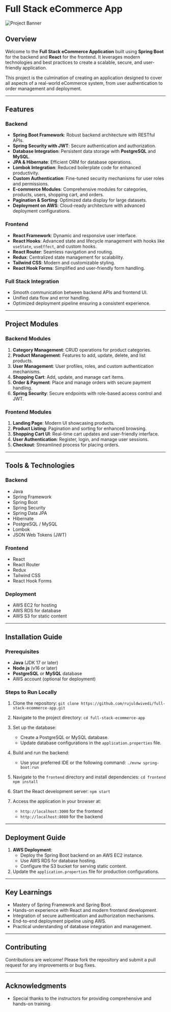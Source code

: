 # Full Stack eCommerce App

![Project Banner](Shopping-Cart/Images/banner.png)

## Overview
Welcome to the **Full Stack eCommerce Application** built using **Spring Boot** for the backend and **React** for the frontend. It leverages modern technologies and best practices to create a scalable, secure, and user-friendly application.

This project is the culmination of creating an application designed to cover all aspects of a real-world eCommerce system, from user authentication to order management and deployment.

---

## Features
### Backend
- **Spring Boot Framework**: Robust backend architecture with RESTful APIs.
- **Spring Security with JWT**: Secure authentication and authorization.
- **Database Integration**: Persistent data storage with **PostgreSQL** and **MySQL**.
- **JPA & Hibernate**: Efficient ORM for database operations.
- **Lombok Integration**: Reduced boilerplate code for enhanced productivity.
- **Custom Authentication**: Fine-tuned security mechanisms for user roles and permissions.
- **E-commerce Modules**: Comprehensive modules for categories, products, users, shopping cart, and orders.
- **Pagination & Sorting**: Optimized data display for large datasets.
- **Deployment on AWS**: Cloud-ready architecture with advanced deployment configurations.

### Frontend
- **React Framework**: Dynamic and responsive user interface.
- **React Hooks**: Advanced state and lifecycle management with hooks like `useState`, `useEffect`, and custom hooks.
- **React Router**: Seamless navigation and routing.
- **Redux**: Centralized state management for scalability.
- **Tailwind CSS**: Modern and customizable styling.
- **React Hook Forms**: Simplified and user-friendly form handling.

### Full Stack Integration
- Smooth communication between backend APIs and frontend UI.
- Unified data flow and error handling.
- Optimized deployment pipeline ensuring a consistent experience.

---

## Project Modules

### Backend Modules
1. **Category Management**: CRUD operations for product categories.
2. **Product Management**: Features to add, update, delete, and list products.
3. **User Management**: User profiles, roles, and custom authentication mechanisms.
4. **Shopping Cart**: Add, update, and manage cart items.
5. **Order & Payment**: Place and manage orders with secure payment handling.
6. **Spring Security**: Secure endpoints with role-based access control and JWT.

### Frontend Modules
1. **Landing Page**: Modern UI showcasing products.
2. **Product Listing**: Pagination and sorting for enhanced browsing.
3. **Shopping Cart UI**: Real-time cart updates and user-friendly interface.
4. **User Authentication**: Register, login, and manage user sessions.
5. **Checkout**: Streamlined process for placing orders.

---

## Tools & Technologies

### Backend
- Java
- Spring Framework
- Spring Boot
- Spring Security
- Spring Data JPA
- Hibernate
- PostgreSQL / MySQL
- Lombok
- JSON Web Tokens (JWT)

### Frontend
- React
- React Router
- Redux
- Tailwind CSS
- React Hook Forms

### Deployment
- AWS EC2 for hosting
- AWS RDS for database
- AWS S3 for static content

---

## Installation Guide
### Prerequisites
- **Java** (JDK 17 or later)
- **Node.js** (v16 or later)
- **PostgreSQL** or **MySQL** database
- AWS account (optional for deployment)

### Steps to Run Locally
1. Clone the repository:
   `git clone https://github.com/rujuldwivedi/full-stack-ecommerce-app.git`

2. Navigate to the project directory:
   `cd full-stack-ecommerce-app`

3. Set up the database:
   - Create a PostgreSQL or MySQL database.
   - Update database configurations in the `application.properties` file.

4. Build and run the backend:
   - Use your preferred IDE or the following command:
     `./mvnw spring-boot:run`

5. Navigate to the `frontend` directory and install dependencies:
   `cd frontend`
   `npm install`

6. Start the React development server:
   `npm start`

7. Access the application in your browser at:
   - `http://localhost:3000` for the frontend
   - `http://localhost:8080` for the backend

---

## Deployment Guide
1. **AWS Deployment**:
   - Deploy the Spring Boot backend on an AWS EC2 instance.
   - Use AWS RDS for database hosting.
   - Configure the S3 bucket for serving static content.
2. Update the `application.properties` file for production configurations.

---

## Key Learnings
- Mastery of Spring Framework and Spring Boot.
- Hands-on experience with React and modern frontend development.
- Integration of secure authentication and authorization mechanisms.
- End-to-end deployment pipeline using AWS.
- Practical understanding of database integration and management.

---

## Contributing
Contributions are welcome! Please fork the repository and submit a pull request for any improvements or bug fixes.

---

## Acknowledgments
- Special thanks to the instructors for providing comprehensive and hands-on training.
